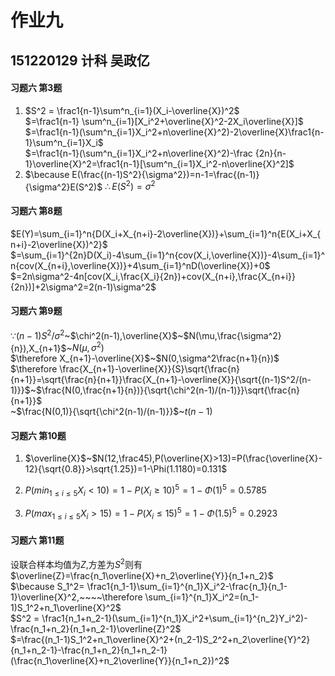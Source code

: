 # 作业九

## 151220129 计科 吴政亿

#### 习题六 第3题

1.  $S^2 = \frac1{n-1}\sum^n_{i=1}(X_i-\overline{X})^2$  
	$=\frac1{n-1} \sum^n_{i=1}[X_i^2+\overline{X}^2-2X_i\overline{X}]$   
	$=\frac1{n-1}(\sum^n_{i=1}X_i^2+n\overline{X}^2)-2\overline{X}\frac1{n-1}\sum^n_{i=1}X_i$   
	$=\frac1{n-1}(\sum^n_{i=1}X_i^2+n\overline{X}^2)-\frac {2n}{n-1}\overline{X}^2=\frac1{n-1}[\sum^n_{i=1}X_i^2-n\overline{X}^2]$
2. $\because E(\frac{(n-1)S^2}{\sigma^2})=n-1=\frac{(n-1)}{\sigma^2}E(S^2)$ 
	$\therefore E(S^2)=\sigma^2$

#### 习题六 第8题

$E(Y)=\sum_{i=1}^n{D(X_i+X_{n+i}-2\overline{X})}+\sum_{i=1}^n{E(X_i+X_{n+i}-2\overline{X})^2}$   
$=\sum_{i=1}^{2n}D(X_i)-4\sum_{i=1}^n{cov(X_i,\overline{X})}-4\sum_{i=1}^n{cov(X_{n+i},\overline{X})}+4\sum_{i=1}^nD(\overline{X})+0$   
$=2n\sigma^2-4n[cov(X_i,\frac{X_i}{2n})+cov(X_{n+i},\frac{X_{n+i}}{2n})]+2\sigma^2=2(n-1)\sigma^2$

#### 习题六 第9题

$\because (n-1)S^2/\sigma^2$~$\chi^2(n-1),\overline{X}$~$N(\mu,\frac{\sigma^2}{n}),X_{n+1}$~$N(\mu,\sigma^2)$   
$\therefore X_{n+1}-\overline{X}$~$N(0,\sigma^2\frac{n+1}{n})$   
$\therefore \frac{X_{n+1}-\overline{X}}{S}\sqrt{\frac{n}{n+1}}=\sqrt{\frac{n}{n+1}}\frac{X_{n+1}-\overline{X}}{\sqrt{(n-1)S^2/(n-1)}}$~$\frac{N(0,\frac{n+1}{n})}{\sqrt{\chi^2(n-1)/(n-1)}}\sqrt{\frac{n}{n+1}}$   
~$\frac{N(0,1)}{\sqrt{\chi^2(n-1)/(n-1)}}$~$t(n-1)$

#### 习题六 第10题

1. $\overline{X}$~$N(12,\frac45),P(\overline{X}>13)=P(\frac{\overline{X}-12}{\sqrt{0.8}}>\sqrt{1.25})=1-\Phi(1.1180)=0.131$

2. $P(min_{1\leq i \leq 5}X_i < 10)=1-P(X_i \geq 10)^5=1-\Phi(1)^5=0.5785$

3. $P(max_{1\leq i \leq 5}X_i > 15)=1-P(X_i \leq 15)^5=1-\Phi(1.5)^5=0.2923$

#### 习题六 第11题

设联合样本均值为$Z$,方差为$S^2$则有$\overline{Z}=\frac{n_1\overline{X}+n_2\overline{Y}}{n_1+n_2}$   
$\because S_1^2= \frac1{n_1-1}\sum_{i=1}^{n_1}X_i^2-\frac{n_1}{n_1-1}\overline{X}^2,~~~~\therefore \sum_{i=1}^{n_1}X_i^2=(n_1-1)S_1^2+n_1\overline{X}^2$   
$S^2 = \frac1{n_1+n_2-1}(\sum_{i=1}^{n_1}X_i^2+\sum_{i=1}^{n_2}Y_i^2)-\frac{n_1+n_2}{n_1+n_2-1}\overline{Z}^2$   
$=\frac{(n_1-1)S_1^2+n_1\overline{X}^2+(n_2-1)S_2^2+n_2\overline{Y}^2}{n_1+n_2-1}-\frac{n_1+n_2}{n_1+n_2-1}(\frac{n_1\overline{X}+n_2\overline{Y}}{n_1+n_2})^2$